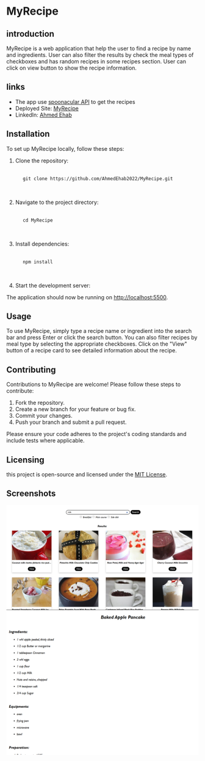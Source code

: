 # MyRecipe

## introduction
MyRecipe is a web application that help the user to find a recipe by name and ingredients.
User can also filter the results by check the meal types of checkboxes and has random recipes in some recipes section.
User can click on view button to show the recipe information.

## links
- The app use [spoonacular API](https://spoonacular.com/food-api) to get the recipes
- Deployed Site: [MyRecipe](my-recipe-hazel.vercel.app/)
- LinkedIn: [Ahmed Ehab](https://www.linkedin.com/in/ahmed-ehab-210a58264/)

## Installation

To set up MyRecipe locally, follow these steps:

1. Clone the repository:
  <pre>
    <code>
      git clone https://github.com/AhmedEhab2022/MyRecipe.git
    </code>
  </pre>

2. Navigate to the project directory:
  <pre>
    <code>
      cd MyRecipe
    </code>
  </pre>

3. Install dependencies:
  <pre>
    <code>
      npm install
    </code>
  </pre>

4. Start the development server:

The application should now be running on [http://localhost:5500](http://localhost:5500).

## Usage

To use MyRecipe, simply type a recipe name or ingredient into the search bar and press Enter or click the search button. You can also filter recipes by meal type by selecting the appropriate checkboxes. Click on the "View" button of a recipe card to see detailed information about the recipe.

## Contributing

Contributions to MyRecipe are welcome! Please follow these steps to contribute:

1. Fork the repository.
2. Create a new branch for your feature or bug fix.
3. Commit your changes.
4. Push your branch and submit a pull request.

Please ensure your code adheres to the project's coding standards and include tests where applicable.

## Licensing

this project is open-source and licensed under the [MIT License](https://mit-license.org/).


## Screenshots

![Home Page of MyRecipe showing the search bar and meal type filters](/Screenshots/search1.png)
![Detailed recipe page showing ingredients, equipment, and instructions](/Screenshots/details.png)
